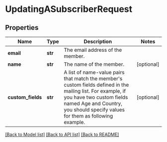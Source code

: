 # UpdatingASubscriberRequest

## Properties
Name | Type | Description | Notes
------------ | ------------- | ------------- | -------------
**email** | **str** | The email address of the member. | 
**name** | **str** | The name of the member. | [optional] 
**custom_fields** | **str** | A list of name-value pairs that match the member&#39;s custom fields defined in the mailing list. For example, if you have two custom fields named Age and Country, you should specify values for them as following example. | [optional] 

[[Back to Model list]](../README.md#documentation-for-models) [[Back to API list]](../README.md#documentation-for-api-endpoints) [[Back to README]](../README.md)


